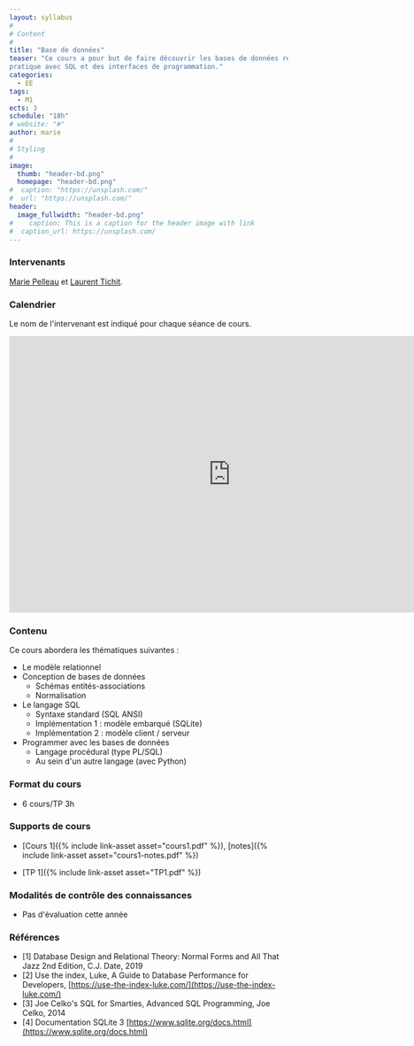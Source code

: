 ```yaml
---
layout: syllabus
#
# Content
#
title: "Base de données"
teaser: "Ce cours a pour but de faire découvrir les bases de données relationnelles, y compris de façon
pratique avec SQL et des interfaces de programmation."
categories:
  - EE
tags:
  - M1
ects: 3
schedule: "18h"
# website: "#"
author: marie
#
# Styling
#
image:
  thumb: "header-bd.png"
  homepage: "header-bd.png"
#  caption: "https://unsplash.com/"
#  url: "https://unsplash.com/"
header:
  image_fullwidth: "header-bd.png"
#    caption: This is a caption for the header image with link
#  caption_url: https://unsplash.com/
---
```


### Intervenants ###

[Marie Pelleau](mailto:marie.pelleau@univ-cotedazur.fr) et [Laurent Tichit](mailto:laurent.tichit@univ-cotedazur.fr).

### Calendrier ###

Le nom de l'intervenant est indiqué pour chaque séance de cours.

<iframe src="https://calendar.google.com/calendar/embed?src=h0cela5jlrkbjqql970k62mjuo%40group.calendar.google.com&ctz=Europe%2FParis" style="border-width:0" width="800" height="500" frameborder="0" scrolling="no"></iframe>

### Contenu ###

Ce cours abordera les thématiques suivantes :

-   Le modèle relationnel
-   Conception de bases de données
    -    Schémas entités-associations
    -    Normalisation
-   Le langage SQL
    -    Syntaxe standard (SQL ANSI)
    -    Implémentation 1 : modèle embarqué (SQLite)
    -    Implémentation 2 : modèle client / serveur
-   Programmer avec les bases de données
    -    Langage procédural (type PL/SQL)
    -    Au sein d'un autre langage (avec Python)

### Format du cours ###
-   6 cours/TP 3h

### Supports de cours ###

- [Cours 1]({% include link-asset asset="cours1.pdf" %}), [notes]({% include link-asset asset="cours1-notes.pdf" %})

<!-- - [Cours 2]({% include link-asset asset="cours2.pdf" %}), [notes]({% include link-asset asset="cours2-notes.pdf" %})
- [Cours 3]({% include link-asset asset="cours3.pdf" %}), [notes]({% include link-asset asset="cours3-notes.pdf" %})
- [Cours 4]({% include link-asset asset="cours4.pdf" %}), [notes]({% include link-asset asset="cours4-notes.pdf" %})
- [Cours 5]({% include link-asset asset="cours5.pdf" %}), [notes]({% include link-asset asset="cours5-notes.pdf" %})
- [Cours 6]({% include link-asset asset="cours6.pdf" %}), [notes]({% include link-asset asset="cours6-notes.pdf" %})
-->

- [TP 1]({% include link-asset asset="TP1.pdf" %})

<!-- - [TP 2]({% include link-asset asset="TP2.pdf" %})
- [TP 3]({% include link-asset asset="TP3.pdf" %})
- [TP 4]({% include link-asset asset="TP4.pdf" %})
- [TP 5]({% include link-asset asset="TP5.pdf" %})

Certaines évaluations et le carnet de notes seront sur [moodle](https://lms.univ-cotedazur.fr/2022/course/view.php?id=4742) (disponible en auto-inscription). -->

### Modalités de contrôle des connaissances ###

- Pas d'évaluation cette année 

<!--  Examen écrit
-   Projet individuel -->

### Références ###

-   \[1\] Database Design and Relational Theory: Normal Forms and All That Jazz 2nd Edition, C.J. Date, 2019
-   \[2\] Use the index, Luke, A Guide to Database Performance for Developers, [https://use-the-index-luke.com/](https://use-the-index-luke.com/)
-   \[3\] Joe Celko's SQL for Smarties, Advanced SQL Programming, Joe Celko, 2014
-   \[4\] Documentation SQLite 3 [https://www.sqlite.org/docs.html](https://www.sqlite.org/docs.html)
